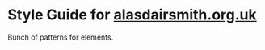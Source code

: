 # Style Guide for [alasdairsmith.org.uk](http://alasdairsmith.org.uk)

Bunch of patterns for elements.